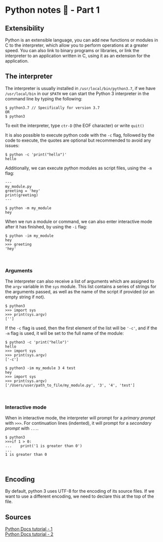 # Python notes 🐍 - Part 1

## Extensibility

Python is an extensible language, you can add new functions or modules in C to the interpreter, which allow you to
perform operations at a greater speed. You can also link to binary programs or libraries, or link the interpreter 
to an application written in C, using it as an extension for the application.
<br/>

## The interpreter

The interpreter is usually installed in `/usr/local/bin/python3.7`, if we have `/usr/local/bin` in our `$PATH` we can
start the Python 3 interpreter in the command line by typing the following:

```
$ python3.7 // Specifically for version 3.7
OR
$ python3
```

To exit the interpreter, type `ctr-D` (the EOF character) or write `quit()`

It is also possible to execute python code with the `-c` flag, followed by the code to execute, the quotes are optional 
but recommended to avoid any issues:

```
$ python -c 'print("hello")'
hello
```

Additionally, we can execute python modules as script files, using the `-m` flag:
```
---
my_module.py
greeting = 'hey'
print(greeting)
---

$ python -m my_module
hey
```

When we run a module or command, we can also enter interactive mode after it has finished, by using the `-i` flag:
```
$ python -im my_module
hey
>>> greeting
'hey'
```
<br/>

### Arguments

The interpreter can also receive a list of arguments which are assigned to the `argv` variable in the `sys` module.
This list contains a series of strings for the arguments passed, as well as the name of the script if provided 
(or an empty string if not).

```
$ python3
>>> import sys
>>> print(sys.argv)
['']
```

If the `-c` flag is used, then the first element of the list will be `'-c'`, and if the `-m` flag is used, it will be set
to the full name of the module:

```
$ python3 -c 'print("hello")'
hello
>>> import sys
>>> print(sys.argv)
['-c']

$ python3 -im my_module 3 4 test
hey
>>> import sys
>>> print(sys.argv)
['/Users/user/path_to_file/my_module.py', '3', '4', 'test']
```
<br/>

### Interactive mode

When in interactive mode, the interpreter will prompt for a _primary prompt_ with `>>>`. For continuation lines 
(indented), it will prompt for a _secondary prompt_ with `...`.

```
$ python3
>>>if 1 > 0:
...    print('1 is greater than 0')
...
1 is greater than 0
```
<br/>

## Encoding

By default, python 3 uses UTF-8 for the encoding of its source files. If we want to use a different encoding, 
we need to declare this at the top of the file.
<br/>

## Sources
[Python Docs tutorial - 1](https://docs.python.org/3/tutorial/appetite.html)<br/>
[Python Docs tutorial - 2](https://docs.python.org/3/tutorial/interpreter.html)